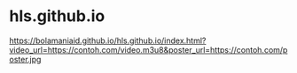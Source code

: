 # hls.github.io

https://bolamaniaid.github.io/hls.github.io/index.html?video_url=https://contoh.com/video.m3u8&poster_url=https://contoh.com/poster.jpg
